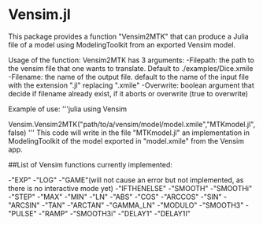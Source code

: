 # Vensim.jl 

This package provides a function "Vensim2MTK" that can produce a Julia file of a model using ModelingToolkit from an exported Vensim model.

Usage of the function: 
Vensim2MTK has 3 arguments:
-Filepath: the path to the vensim file that one wants to translate. Default to ./examples/Dice.xmile
-Filename: the name of the output file. default to the name of the input file with the extension ".jl" replacing ".xmile"
-Overwrite: boolean argument that decide if filename already exist, if it aborts or overwrite (true to overwrite)


Example of use:
'''julia
using Vensim

Vensim.Vensim2MTK("path/to/a/vensim/model/model.xmile","MTKmodel.jl",false) 
'''
This code will write in the file "MTKmodel.jl" an implementation in ModelingToolkit of the model exported in "model.xmile" from the Vensim app.


##List of Vensim functions currently implemented:

-"EXP"
-"LOG"
-"GAME"(will not cause an error but not implemented, as there is no interactive mode yet)
-"IFTHENELSE"
-"SMOOTH"
-"SMOOTHi"
-"STEP"
-"MAX"
-"MIN"
-"LN"
-"ABS"
-"COS"
-"ARCCOS"
-"SIN"
-"ARCSIN"
-"TAN"
-"ARCTAN"
-"GAMMA_LN"
-"MODULO"
-"SMOOTH3"
-"PULSE"
-"RAMP"
-"SMOOTH3i"
-"DELAY1"
-"DELAY1I"

